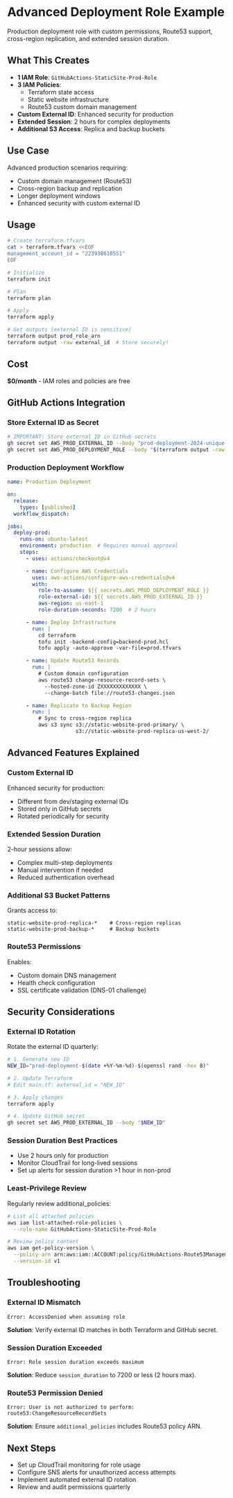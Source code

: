# Advanced Deployment Role Example

Production deployment role with custom permissions, Route53 support, cross-region replication, and extended session duration.

## What This Creates

- **1 IAM Role**: `GitHubActions-StaticSite-Prod-Role`
- **3 IAM Policies**:
  - Terraform state access
  - Static website infrastructure
  - Route53 custom domain management
- **Custom External ID**: Enhanced security for production
- **Extended Session**: 2 hours for complex deployments
- **Additional S3 Access**: Replica and backup buckets

## Use Case

Advanced production scenarios requiring:
- Custom domain management (Route53)
- Cross-region backup and replication
- Longer deployment windows
- Enhanced security with custom external ID

## Usage

```bash
# Create terraform.tfvars
cat > terraform.tfvars <<EOF
management_account_id = "223938610551"
EOF

# Initialize
terraform init

# Plan
terraform plan

# Apply
terraform apply

# Get outputs (external ID is sensitive)
terraform output prod_role_arn
terraform output -raw external_id  # Store securely!
```

## Cost

**$0/month** - IAM roles and policies are free

## GitHub Actions Integration

### Store External ID as Secret

```bash
# IMPORTANT: Store external ID in GitHub secrets
gh secret set AWS_PROD_EXTERNAL_ID --body "prod-deployment-2024-unique-id"
gh secret set AWS_PROD_DEPLOYMENT_ROLE --body "$(terraform output -raw prod_role_arn)"
```

### Production Deployment Workflow

```yaml
name: Production Deployment

on:
  release:
    types: [published]
  workflow_dispatch:

jobs:
  deploy-prod:
    runs-on: ubuntu-latest
    environment: production  # Requires manual approval
    steps:
      - uses: actions/checkout@v4

      - name: Configure AWS Credentials
        uses: aws-actions/configure-aws-credentials@v4
        with:
          role-to-assume: ${{ secrets.AWS_PROD_DEPLOYMENT_ROLE }}
          role-external-id: ${{ secrets.AWS_PROD_EXTERNAL_ID }}
          aws-region: us-east-1
          role-duration-seconds: 7200  # 2 hours

      - name: Deploy Infrastructure
        run: |
          cd terraform
          tofu init -backend-config=backend-prod.hcl
          tofu apply -auto-approve -var-file=prod.tfvars

      - name: Update Route53 Records
        run: |
          # Custom domain configuration
          aws route53 change-resource-record-sets \
            --hosted-zone-id ZXXXXXXXXXXXXX \
            --change-batch file://route53-changes.json

      - name: Replicate to Backup Region
        run: |
          # Sync to cross-region replica
          aws s3 sync s3://static-website-prod-primary/ \
                      s3://static-website-prod-replica-us-west-2/
```

## Advanced Features Explained

### Custom External ID

Enhanced security for production:
- Different from dev/staging external IDs
- Stored only in GitHub secrets
- Rotated periodically for security

### Extended Session Duration

2-hour sessions allow:
- Complex multi-step deployments
- Manual intervention if needed
- Reduced authentication overhead

### Additional S3 Bucket Patterns

Grants access to:
```hcl
static-website-prod-replica-*    # Cross-region replicas
static-website-prod-backup-*     # Backup buckets
```

### Route53 Permissions

Enables:
- Custom domain DNS management
- Health check configuration
- SSL certificate validation (DNS-01 challenge)

## Security Considerations

### External ID Rotation

Rotate the external ID quarterly:

```bash
# 1. Generate new ID
NEW_ID="prod-deployment-$(date +%Y-%m-%d)-$(openssl rand -hex 8)"

# 2. Update Terraform
# Edit main.tf: external_id = "NEW_ID"

# 3. Apply changes
terraform apply

# 4. Update GitHub secret
gh secret set AWS_PROD_EXTERNAL_ID --body "$NEW_ID"
```

### Session Duration Best Practices

- Use 2 hours only for production
- Monitor CloudTrail for long-lived sessions
- Set up alerts for session duration >1 hour in non-prod

### Least-Privilege Review

Regularly review additional_policies:

```bash
# List all attached policies
aws iam list-attached-role-policies \
  --role-name GitHubActions-StaticSite-Prod-Role

# Review policy content
aws iam get-policy-version \
  --policy-arn arn:aws:iam::ACCOUNT:policy/GitHubActions-Route53Management-Prod \
  --version-id v1
```

## Troubleshooting

### External ID Mismatch

```
Error: AccessDenied when assuming role
```

**Solution**: Verify external ID matches in both Terraform and GitHub secret.

### Session Duration Exceeded

```
Error: Role session duration exceeds maximum
```

**Solution**: Reduce `session_duration` to 7200 or less (2 hours max).

### Route53 Permission Denied

```
Error: User is not authorized to perform: route53:ChangeResourceRecordSets
```

**Solution**: Ensure `additional_policies` includes Route53 policy ARN.

## Next Steps

- Set up CloudTrail monitoring for role usage
- Configure SNS alerts for unauthorized access attempts
- Implement automated external ID rotation
- Review and audit permissions quarterly

